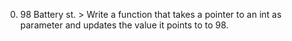 0. 98 Battery st. > Write a function that takes a pointer to an int as parameter and updates the value it points to to 98.
